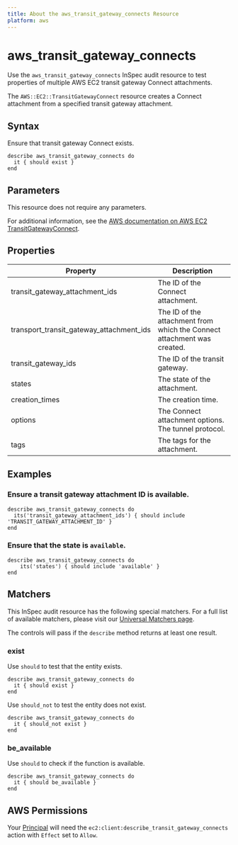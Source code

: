 ```yaml
---
title: About the aws_transit_gateway_connects Resource
platform: aws
---
```


# aws\_transit\_gateway\_connects

Use the `aws_transit_gateway_connects` InSpec audit resource to test properties of multiple AWS EC2 transit gateway Connect attachments.

The `AWS::EC2::TransitGatewayConnect` resource creates a Connect attachment from a specified transit gateway attachment.

## Syntax

Ensure that transit gateway Connect exists.

    describe aws_transit_gateway_connects do
      it { should exist }
    end

## Parameters

This resource does not require any parameters.

For additional information, see the [AWS documentation on AWS EC2 TransitGatewayConnect](https://docs.aws.amazon.com/AWSCloudFormation/latest/UserGuide/aws-resource-ec2-transitgatewayconnect.html).

## Properties

| Property | Description|
| --- | --- |
| transit_gateway_attachment_ids | The ID of the Connect attachment. |
| transport_transit_gateway_attachment_ids | The ID of the attachment from which the Connect attachment was created. |
| transit_gateway_ids | The ID of the transit gateway. |
| states | The state of the attachment. |
| creation_times | The creation time. |
| options | The Connect attachment options. The tunnel protocol. |
| tags | The tags for the attachment. |

## Examples

### Ensure a transit gateway attachment ID is available.

    describe aws_transit_gateway_connects do
      its('transit_gateway_attachment_ids') { should include 'TRANSIT_GATEWAY_ATTACHMENT_ID' }
    end

### Ensure that the state is `available`.

    describe aws_transit_gateway_connects do
        its('states') { should include 'available' }
    end

## Matchers

This InSpec audit resource has the following special matchers. For a full list of available matchers, please visit our [Universal Matchers page](https://www.inspec.io/docs/reference/matchers/).

The controls will pass if the `describe` method returns at least one result.

### exist

Use `should` to test that the entity exists.

    describe aws_transit_gateway_connects do
      it { should exist }
    end

Use `should_not` to test the entity does not exist.

    describe aws_transit_gateway_connects do
      it { should_not exist }
    end

### be_available

Use `should` to check if the function is available.

    describe aws_transit_gateway_connects do
      it { should be_available }
    end

## AWS Permissions

Your [Principal](https://docs.aws.amazon.com/IAM/latest/UserGuide/intro-structure.html#intro-structure-principal) will need the `ec2:client:describe_transit_gateway_connects` action with `Effect` set to `Allow`.
